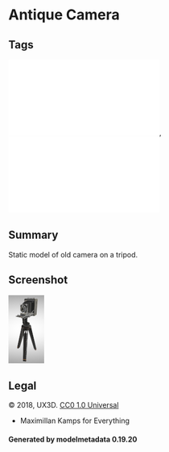 # Antique Camera

## Tags

![core](../../Models-core.md), ![testing](../../Models-testing.md)

## Summary

Static model of old camera on a tripod.

## Screenshot

![screenshot](screenshot/screenshot.png)

## Legal

&copy; 2018, UX3D. [CC0 1.0 Universal](https://creativecommons.org/publicdomain/zero/1.0/legalcode)

 - Maximillan Kamps for Everything

#### Generated by modelmetadata 0.19.20